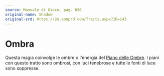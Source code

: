 ```yaml
---
source: Manuale di Gioco, pag. 636
original-name: Shadow
original-srd: https://2e.aonprd.com/Traits.aspx?ID=143
---
```


# Ombra

Questa magia coinvolge le ombre o l'energia del
[Piano delle Ombre](/piani/piano-delle-ombre). I piani con questo tratto sono
ombrosi, con luci tenebrose e tutte le fonti di luce sono soppresse.
